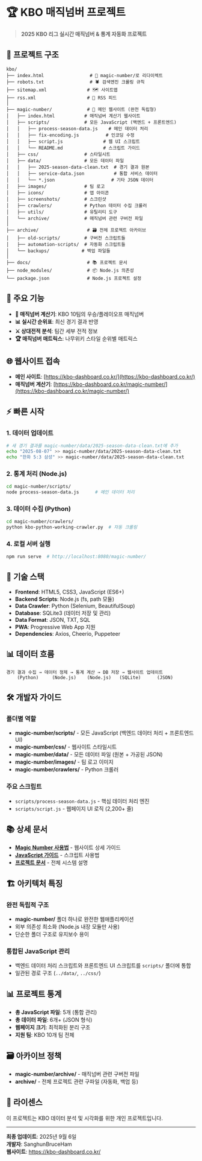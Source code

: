 # 🏆 KBO 매직넘버 프로젝트

> **2025 KBO 리그 실시간 매직넘버 & 통계 자동화 프로젝트**

## 📁 프로젝트 구조

```
kbo/
├── index.html                 # 🔗 magic-number/로 리다이렉트
├── robots.txt                 # 🕷️ 검색엔진 크롤링 규칙
├── sitemap.xml               # 🗺️ 사이트맵
├── rss.xml                   # 📡 RSS 피드
│
├── magic-number/             # 🎯 메인 웹사이트 (완전 독립형)
│   ├── index.html           # 매직넘버 계산기 웹사이트
│   ├── scripts/             # 모든 JavaScript (백엔드 + 프론트엔드)
│   │   ├── process-season-data.js    # 메인 데이터 처리
│   │   ├── fix-encoding.js          # 인코딩 수정
│   │   ├── script.js               # 웹 UI 스크립트
│   │   └── README.md               # 스크립트 가이드
│   ├── css/                 # 스타일시트
│   ├── data/                # 모든 데이터 파일
│   │   ├── 2025-season-data-clean.txt  # 경기 결과 원본
│   │   ├── service-data.json           # 통합 서비스 데이터
│   │   └── *.json                     # 기타 JSON 데이터
│   ├── images/              # 팀 로고
│   ├── icons/               # 앱 아이콘
│   ├── screenshots/         # 스크린샷
│   ├── crawlers/            # Python 데이터 수집 크롤러
│   ├── utils/               # 유틸리티 도구
│   └── archive/             # 매직넘버 관련 구버전 파일
│
├── archive/                  # 🗃️ 전체 프로젝트 아카이브
│   ├── old-scripts/         # 구버전 스크립트들
│   ├── automation-scripts/  # 자동화 스크립트들
│   └── backups/            # 백업 파일들
│
├── docs/                     # 📚 프로젝트 문서
├── node_modules/             # 📦 Node.js 의존성
└── package.json              # Node.js 프로젝트 설정
```

## 🚀 주요 기능

- **🎯 매직넘버 계산기**: KBO 10팀의 우승/플레이오프 매직넘버
- **📊 실시간 순위표**: 최신 경기 결과 반영
- **⚔️ 상대전적 분석**: 팀간 세부 전적 정보
- **🏆 매직넘버 매트릭스**: 나무위키 스타일 순위별 매트릭스

## 🌐 웹사이트 접속

- **메인 사이트**: [https://kbo-dashboard.co.kr/](https://kbo-dashboard.co.kr/)
- **매직넘버 계산기**: [https://kbo-dashboard.co.kr/magic-number/](https://kbo-dashboard.co.kr/magic-number/)

## ⚡ 빠른 시작

### 1. 데이터 업데이트
```bash
# 새 경기 결과를 magic-number/data/2025-season-data-clean.txt에 추가
echo "2025-08-07" >> magic-number/data/2025-season-data-clean.txt
echo "한화 5:3 삼성" >> magic-number/data/2025-season-data-clean.txt
```

### 2. 통계 처리 (Node.js)
```bash
cd magic-number/scripts/
node process-season-data.js      # 메인 데이터 처리
```

### 3. 데이터 수집 (Python)
```bash
cd magic-number/crawlers/
python kbo-python-working-crawler.py  # 자동 크롤링
```

### 4. 로컬 서버 실행
```bash
npm run serve  # http://localhost:8080/magic-number/
```

## 🔧 기술 스택

- **Frontend**: HTML5, CSS3, JavaScript (ES6+)
- **Backend Scripts**: Node.js (fs, path 모듈)  
- **Data Crawler**: Python (Selenium, BeautifulSoup)
- **Database**: SQLite3 (데이터 저장 및 관리)
- **Data Format**: JSON, TXT, SQL
- **PWA**: Progressive Web App 지원
- **Dependencies**: Axios, Cheerio, Puppeteer

## 📊 데이터 흐름

```
경기 결과 수집 → 데이터 정제 → 통계 계산 → DB 저장 → 웹사이트 업데이트
    (Python)     (Node.js)    (Node.js)   (SQLite)      (JSON)
```

## 🛠️ 개발자 가이드

### 폴더별 역할
- **magic-number/scripts/** - 모든 JavaScript (백엔드 데이터 처리 + 프론트엔드 UI)
- **magic-number/css/** - 웹사이트 스타일시트
- **magic-number/data/** - 모든 데이터 파일 (원본 + 가공된 JSON)
- **magic-number/images/** - 팀 로고 이미지
- **magic-number/crawlers/** - Python 크롤러

### 주요 스크립트
- `scripts/process-season-data.js` - 핵심 데이터 처리 엔진
- `scripts/script.js` - 웹페이지 UI 로직 (2,200+ 줄)

## 📚 상세 문서

- **[Magic Number 사용법](magic-number/README.md)** - 웹사이트 상세 가이드
- **[JavaScript 가이드](magic-number/scripts/README.md)** - 스크립트 사용법
- **[프로젝트 문서](docs/README.md)** - 전체 시스템 설명

## 🏗️ 아키텍처 특징

### 완전 독립적 구조
- **magic-number/** 폴더 하나로 완전한 웹애플리케이션
- 외부 의존성 최소화 (Node.js 내장 모듈만 사용)
- 단순한 폴더 구조로 유지보수 용이

### 통합된 JavaScript 관리
- 백엔드 데이터 처리 스크립트와 프론트엔드 UI 스크립트를 `scripts/` 폴더에 통합
- 일관된 경로 구조 (`../data/`, `../css/`)

## 📊 프로젝트 통계

- **총 JavaScript 파일**: 5개 (통합 관리)
- **총 데이터 파일**: 6개+ (JSON 형식)
- **웹페이지 크기**: 최적화된 분리 구조
- **지원 팀**: KBO 10개 팀 전체

## 🗃️ 아카이브 정책

- **magic-number/archive/** - 매직넘버 관련 구버전 파일
- **archive/** - 전체 프로젝트 관련 구파일 (자동화, 백업 등)

## 📝 라이센스

이 프로젝트는 KBO 데이터 분석 및 시각화를 위한 개인 프로젝트입니다.

---
**최종 업데이트**: 2025년 9월 6일  
**개발자**: SanghunBruceHam  
**웹사이트**: https://kbo-dashboard.co.kr/
